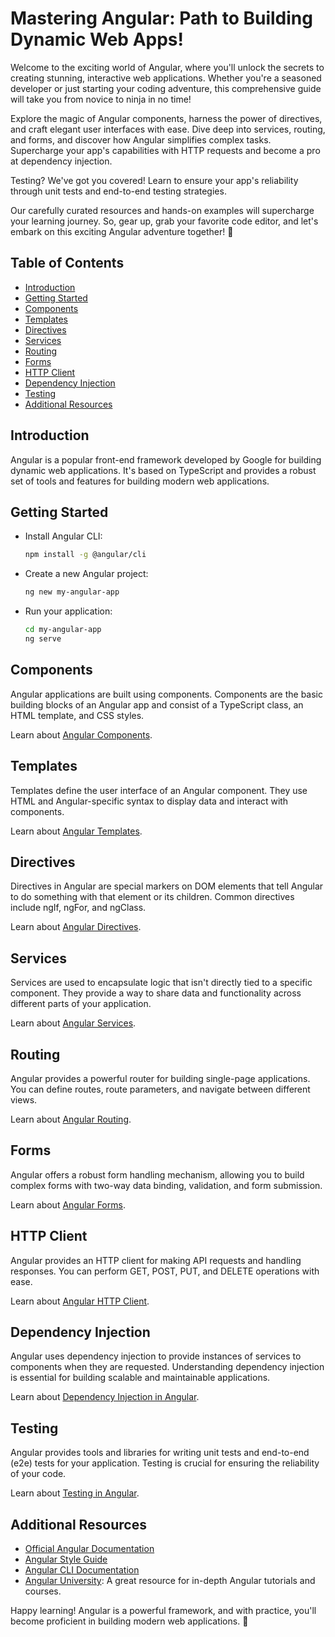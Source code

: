 # Mastering Angular: Path to Building Dynamic Web Apps!

Welcome to the exciting world of Angular, where you'll unlock the secrets to creating stunning, interactive web
applications. Whether you're a seasoned developer or just starting your coding adventure, this comprehensive guide will
take you from novice to ninja in no time!

Explore the magic of Angular components, harness the power of directives, and craft elegant user interfaces with ease.
Dive deep into services, routing, and forms, and discover how Angular simplifies complex tasks. Supercharge your app's
capabilities with HTTP requests and become a pro at dependency injection.

Testing? We've got you covered! Learn to ensure your app's reliability through unit tests and end-to-end testing
strategies.

Our carefully curated resources and hands-on examples will supercharge your learning journey. So, gear up, grab your
favorite code editor, and let's embark on this exciting Angular adventure together! 🌟

## Table of Contents

- [Introduction](#introduction)
- [Getting Started](#getting-started)
- [Components](#components)
- [Templates](#templates)
- [Directives](#directives)
- [Services](#services)
- [Routing](#routing)
- [Forms](#forms)
- [HTTP Client](#http-client)
- [Dependency Injection](#dependency-injection)
- [Testing](#testing)
- [Additional Resources](#additional-resources)

## Introduction

Angular is a popular front-end framework developed by Google for building dynamic web applications. It's based on
TypeScript and provides a robust set of tools and features for building modern web applications.

## Getting Started

- Install Angular CLI:
  ```bash
  npm install -g @angular/cli

- Create a new Angular project:
    ```bash
    ng new my-angular-app

- Run your application:
    ```bash
  cd my-angular-app
  ng serve

## Components

Angular applications are built using components. Components are the basic building blocks of an Angular app and consist
of a TypeScript class, an HTML template, and CSS styles.

Learn about [Angular Components](https://angular.io/guide/component-overview).

## Templates

Templates define the user interface of an Angular component. They use HTML and Angular-specific syntax to display data
and interact with components.

Learn about [Angular Templates](https://angular.io/api/core/ng-template).

## Directives

Directives in Angular are special markers on DOM elements that tell Angular to do something with that element or its
children. Common directives include ngIf, ngFor, and ngClass.

Learn about [Angular Directives](https://angular.io/guide/built-in-directives).

## Services

Services are used to encapsulate logic that isn't directly tied to a specific component. They provide a way to share
data and functionality across different parts of your application.

Learn about [Angular Services](https://angular.io/tutorial/tour-of-heroes/toh-pt4).

## Routing

Angular provides a powerful router for building single-page applications. You can define routes, route parameters, and
navigate between different views.

Learn about [Angular Routing](https://angular.io/tutorial/tour-of-heroes/toh-pt5).

## Forms

Angular offers a robust form handling mechanism, allowing you to build complex forms with two-way data binding,
validation, and form submission.

Learn about [Angular Forms](https://angular.io/guide/forms-overview).

## HTTP Client

Angular provides an HTTP client for making API requests and handling responses. You can perform GET, POST, PUT, and
DELETE operations with ease.

Learn about [Angular HTTP Client](https://angular.io/guide/understanding-communicating-with-http).

## Dependency Injection

Angular uses dependency injection to provide instances of services to components when they are requested. Understanding
dependency injection is essential for building scalable and maintainable applications.

Learn about [Dependency Injection in Angular](https://angular.io/guide/dependency-injection-overview).

## Testing

Angular provides tools and libraries for writing unit tests and end-to-end (e2e) tests for your application. Testing is
crucial for ensuring the reliability of your code.

Learn about [Testing in Angular](https://angular.io/guide/testing-components-basics).

## Additional Resources

- [Official Angular Documentation](https://angular.io/)
- [Angular Style Guide](https://angular.io/guide/docs-style-guide)
- [Angular CLI Documentation](https://angular.io/cli)
- [Angular University](https://angular-university.io/): A great resource for in-depth Angular tutorials and courses.

Happy learning! Angular is a powerful framework, and with practice, you'll become proficient in building modern web
applications. 🚀 
